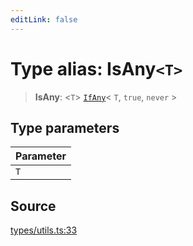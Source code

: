 ```yaml
---
editLink: false
---
```


# Type alias: IsAny`<T>`

> **IsAny**: \<`T`\> [`IfAny`](type-alias.IfAny.md)\< `T`, `true`, `never` \>

## Type parameters

| Parameter |
| :-------- |
| `T`       |

## Source

[types/utils.ts:33](https://github.com/directus/directus/blob/7789a6c53/sdk/src/types/utils.ts#L33)
